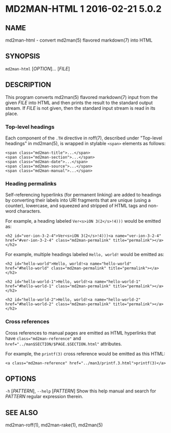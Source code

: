 # MD2MAN-HTML 1                   2016-02-21                            5.0.2

## NAME

md2man-html - convert md2man(5) flavored markdown(7) into HTML

## SYNOPSIS

`md2man-html` [*OPTION*]... [*FILE*]

## DESCRIPTION

This program converts md2man(5) flavored markdown(7) input from the given
*FILE* into HTML and then prints the result to the standard output stream.
If *FILE* is not given, then the standard input stream is read in its place.

### Top-level headings

Each component of the `.TH` directive in roff(7), described under "Top-level
headings" in md2man(5), is wrapped in stylable `<span>` elements as follows:

    <span class="md2man-title">...</span>
    <span class="md2man-section">...</span>
    <span class="md2man-date">...</span>
    <span class="md2man-source">...</span>
    <span class="md2man-manual">...</span>

### Heading permalinks

Self-referencing hyperlinks (for permanent linking) are added to headings by
converting their labels into URI fragments that are unique (using a counter),
lowercase, and squeezed and stripped of HTML tags and non-word characters.

For example, a heading labeled `Ver<s>iON 3(2</s>!4)))` would be emitted as:

    <h2 id="ver-ion-3-2-4">Ver<s>iON 3(2</s>!4)))<a name="ver-ion-3-2-4"
    href="#ver-ion-3-2-4" class="md2man-permalink" title="permalink"></a></h2>

For example, multiple headings labeled `Hello, world!` would be emitted as:

    <h2 id="hello-world">Hello, world!<a name="hello-world"
    href="#hello-world" class="md2man-permalink" title="permalink"></a></h2>

    <h2 id="hello-world-1">Hello, world!<a name="hello-world-1"
    href="#hello-world-1" class="md2man-permalink" title="permalink"></a></h2>

    <h2 id="hello-world-2">Hello, world!<a name="hello-world-2"
    href="#hello-world-2" class="md2man-permalink" title="permalink"></a></h2>

### Cross references

Cross references to manual pages are emitted as HTML hyperlinks that have
`class="md2man-reference"` and `href="../man$SECTION/$PAGE.$SECTION.html"`
attributes.

For example, the `printf(3)` cross reference would be emitted as this HTML:

    <a class="md2man-reference" href="../man3/printf.3.html">printf(3)</a>

## OPTIONS

`-h` [*PATTERN*], `--help` [*PATTERN*]
  Show this help manual and search for *PATTERN* regular expression therein.

## SEE ALSO

md2man-roff(1), md2man-rake(1), md2man(5)